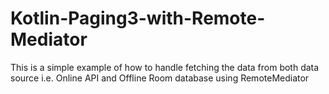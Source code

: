 # Kotlin-Paging3-with-Remote-Mediator
This is a simple example of how to handle fetching the data from both data source i.e. Online API and Offline Room database using RemoteMediator
